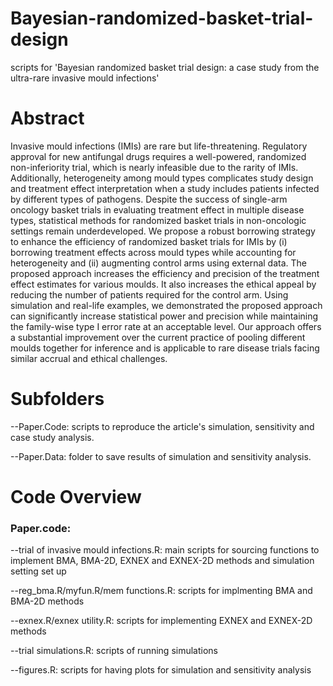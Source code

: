 # Bayesian-randomized-basket-trial-design
scripts for 'Bayesian randomized basket trial design: a case study from the ultra-rare invasive mould infections'

# Abstract
Invasive mould infections (IMIs) are rare but life-threatening. Regulatory approval for new antifungal drugs requires a well-powered, randomized non-inferiority trial, which is nearly infeasible due to the rarity of IMIs. Additionally, heterogeneity among mould types complicates study design and treatment effect interpretation when a study includes patients infected by different types of pathogens. Despite the success of single-arm oncology basket trials in evaluating treatment effect in multiple disease types, statistical methods for randomized basket trials in non-oncologic settings remain underdeveloped. We propose a robust borrowing strategy to enhance the efficiency of randomized basket trials for IMIs by (i) borrowing treatment effects across mould types while accounting for heterogeneity and (ii) augmenting control arms using external data. The proposed approach increases the efficiency and precision of the treatment effect estimates for various moulds. It also increases the ethical appeal by reducing the number of patients required for the control arm. Using simulation and real-life examples, we demonstrated the proposed approach can significantly increase statistical power and precision while maintaining the family-wise type I error rate at an acceptable level. Our approach offers a substantial improvement over the current practice of pooling different moulds together for inference and is applicable to rare disease trials facing similar accrual and ethical challenges.

# Subfolders
--Paper.Code: scripts to reproduce the article's simulation, sensitivity and case study analysis.  

--Paper.Data: folder to save results of simulation and sensitivity analysis.

# Code Overview

### Paper.code:
--trial of invasive mould infections.R: main scripts for sourcing functions to implement BMA, BMA-2D, EXNEX and EXNEX-2D methods and simulation setting set up  

--reg_bma.R/myfun.R/mem functions.R: scripts for implmenting BMA and BMA-2D methods  

--exnex.R/exnex utility.R: scripts for implementing EXNEX and EXNEX-2D methods  

--trial simulations.R: scripts of running simulations  

--figures.R: scripts for having plots for simulation and sensitivity analysis





